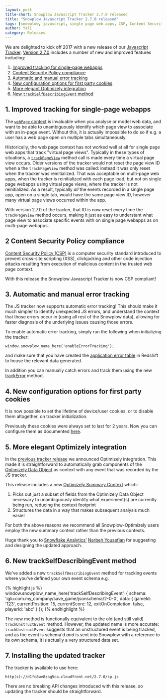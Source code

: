 ```yaml
---
layout: post
title-short: Snowplow Javascript Tracker 2.7.0 released
title: "Snowplow Javascript Tracker 2.7.0 released"
tags: [snowplow, javascript, single page web apps, CSP, Content Security Policy, true timestamp, error tracking, Optimizely]
author: Yali
category: Releases
---
```


We are delighted to kick off 2017 with a new release of our [Javascript Tracker][snowplow-javascript-tracker]. [Version 2.7.0][2.7.0-tag] includes a number of new and improved features including:

1. [Improved tracking for single-page webapps](/blog/2017/01/09/snowplow-javascript-tracker-2.7.0-released/#single-page-web-apps)
2. [Content Security Policy compliance](/blog/2017/01/09/snowplow-javascript-tracker-2.7.0-released/#csp-compliance)
3. [Automatic and manual error tracking](/blog/2017/01/09/snowplow-javascript-tracker-2.7.0-released/#error-tracking)
4. [New configuration options for first party cookies](/blog/2017/01/09/snowplow-javascript-tracker-2.7.0-released/#cookie-configuration-options)
5. [More elegant Optimizely integration](/blog/2017/01/09/snowplow-javascript-tracker-2.7.0-released/#elegant-optimizely-integration)
6. [New `trackSelfDescribingEvent` method](/blog/2017/01/09/snowplow-javascript-tracker-2.7.0-released/#track-self-describing-event-method)

<!--more-->

<h2 id="single-page-web-apps">1. Improved tracking for single-page webapps</h2>

The [`webPage` context][web-page-context] is invaluable when you analyse or model web data, and want to be able to unambiguously identify which page view to associate with an in-page event. Without this, it is actually impossible to do so if e.g. a user has a web page open on multiple tabs simultaneously.

Historically, the web page context has not worked well at all for single page web apps that track "virtual page views". Typically in these types of situations, a [`trackPageView`][track-pageview] method call is made every time a virtual page view occurs. Older versions of the tracker would not reset the page view ID when a the `trackPageView` method was called: instead it was only reset when the tracker was reinitialized. That was acceptable on multi-page web apps, when the tracker is reinitialized with each page load, but not on single page webapps using virtual page views, where the tracker is not reinitialized. As a result, typically *all* the events recorded in a single page app, open on a single tab, would have the same page view ID, however many virtual page views occurred within the app.

With version 2.7.0 of the tracker, that ID is now reset every time the `trackPageView` method occurs, making it just as easy to understant what page view to associate specific events with on single page webapps as on multi-page webapps.

<h2 id="csp-compliance">2 Content Security Policy compliance</h2>

[Content Security Policy (CSP)][csp] is a computer security standard introduced to prevent cross-site scripting (XSS), clickjacking and other code injection attacks resulting from execution of malicious content in the trusted web page context.

With this release the Snowplow Javascript Tracker is now CSP compliant!

<h2 id="error-tracking">3. Automatic and manual error tracking</h2>

The JS tracker now supports automatic error tracking! This should make it much simpler to identify unexpected JS errors, and understand the context that those errors occur in (using all rest of the Snowplow data), allowing for faster diagnosis of the underlying issues causing those errors.

To enable automatic error tracking, simply run the following when initializing the tracker:

```
window.snowplow_name_here('enableErrorTracking');
```

and make sure that you have created the [application error table][application-error-table] in Redshift to house the relevant data generated.

In addition you can manually catch errors and track them using the new [trackError][track-error] method.

<h2 id="cookie-configuration-options">4. New configuration options for first party cookies</h2>

It is now possible to set the lifetime of device/user cookies, or to disable them altogether, on tracker initialization.

Previously these cookies were always set to last for 2 years. Now you can configure them as documented [here][cookie-lifetime].

<h2 id="elegant-optimizely-integration">5. More elegant Optimizely integration</h2>

In the [previous tracker release][2.6.0-release] we announced Optimizely integration. This made it is straightforward to automatically grab components of the [Optimizely Data Object][optimizely-data-object] as context with any event that was recorded by the JS tracker.

This release includes a new [Optimizely Summary Context][optimizely-summary-context] which:

1. Picks out just a subset of fields from the Optimizely Data Object necessary to unambiguously identify what experiment(s) are currently being run, reducing the context footprint
2. Structures the data in a way that makes subsequent analysis much easier

For both the above reasons we recommend all Snowplow-Optimizely users employ the new summary context rather than the previous contexts.

Huge thank you to [Snowflake Analytics'][snowflake] [Narbeh Yousefian][narbeh] for suggesting and designing the updated approach.

<h2 id="track-self-describing-event-method">6. New trackSelfDescribingEvent method</h2>

We've added a new `trackSelfDescribingEvent` method for tracking events where you've defined your own event schema e.g.

{% highlight js %}
window.snowplow_name_here('trackSelfDescribingEvent', {
    schema: 'iglu:com.my_company/save_game/jsonschema/2-0-0',
    data: {
        gameId: '123',
        currentPosition: 15,
        currentScore: 12,
        exitOnCompletion: false,
        playerId: 'abc'
    }
});
{% endhighlight %}

The new method is functionally equivalent to the old (and still valid) `trackUnstructEvent` method. However, the updated name is more accurate: `trackUnstructEvent` suggests that an unstructured event is being tracked, and as the event is schema'd *and* is sent into Snowplow with a reference to its own schema, it is actually a very structured data set.

<h2 id="installation-instructions">7. Installing the updated tracker</h2>

The tracker is available to use here:

```
http(s)://d1fc8wv8zag5ca.cloudfront.net/2.7.0/sp.js
```

There are no breaking API changes introduced with this release, so updating the tracker should be straightforward.

[snowplow-javascript-tracker]: https://github.com/snowplow/snowplow-javascript-tracker
[web-page-context]: https://github.com/snowplow/snowplow/wiki/1-General-parameters-for-the-Javascript-tracker#22141-webpage-context
[track-pageview]: https://github.com/snowplow/snowplow/wiki/2-Specific-event-tracking-with-the-Javascript-tracker#311-trackpageview
[csp]: https://en.wikipedia.org/wiki/Content_Security_Policy
[application-error-table]: https://github.com/snowplow/iglu-central/blob/master/sql/com.snowplowanalytics.snowplow/application_error_1.sql
[track-error]: https://github.com/snowplow/snowplow/wiki/2-Specific-event-tracking-with-the-Javascript-tracker#3161-trackerror
[cookie-lifetime]: https://github.com/snowplow/snowplow/wiki/1-General-parameters-for-the-Javascript-tracker#visitorCookieDuration
[2.7.0-tag]: https://github.com/snowplow/snowplow-javascript-tracker/releases/tag/2.7.0
[2.6.0-release]: /blog/2016/03/03/snowplow-javascript-tracker-2.6.0-released-with-optimizely-and-augur-integration/
[optimizely-data-object]: https://help.optimizely.com/hc/en-us/articles/205670207-The-console-data-object-and-Optimizely-log#data_object
[optimizely-summary-context]: https://github.com/snowplow/snowplow/wiki/1-General-parameters-for-the-Javascript-tracker#221411-optimizelysummary-context
[snowflake]: https://www.snowflake-analytics.com/
[narbeh]: https://au.linkedin.com/in/narbehyousefian
